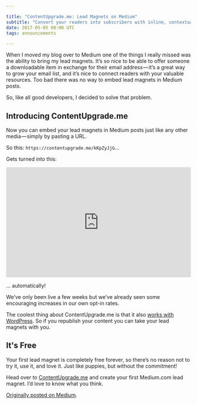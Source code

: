 ```yaml
---

title: "ContentUpgrade.me: Lead Magnets on Medium"
subtitle: "Convert your readers into subscribers with inline, contextual lead magnets, opt-in forms, and calls to action"
date: 2017-05-05 00:00 UTC
tags: announcements

---
```


When I moved my blog over to Medium one of the things I really missed was the ability to bring my lead magnets. It’s so nice to be able to offer someone a downloadable item in exchange for their email address — it’s a great way to grow your email list, and it’s nice to connect readers with your valuable resources. Too bad there was no way to embed lead magnets in Medium posts.

So, like all good developers, I decided to solve that problem.

## Introducing ContentUpgrade.me

Now you can embed your lead magnets in Medium posts just like any other media — simply by pasting a URL.

So this: `https://contentupgrade.me/kKpZyJjG`...

Gets turned into this:

<div style="width: 100%; position: relative;">
  <iframe scrolling="no" width="100%" height="300" frameborder="0" border="no" src="https://contentupgrade.me/kKpZyJjG.html?ref="></iframe>
</div>

... automatically!

We’ve only been live a few weeks but we’ve already seen some encouraging increases in our own opt-in rates.

The coolest thing about ContentUpgrade.me is that it also [works with WordPress](https://contentupgrade.me/help/wordpress). So if you republish your content you can take your lead magnets with you.

## It's Free

Your first lead magnet is completely free forever, so there’s no reason not to try it, use it, and love it. Just like puppies, but without the commitment!

Head over to [ContentUpgrade.me](https://contentupgrade.me?ref=mysmallidea.com) and create your first Medium.com lead magnet. I’d love to know what you think.

[Originally posted on Medium](https://medium.com/contentupgrademe/lead-magnets-on-medium-yes-we-can-54a606267bc7).

